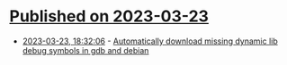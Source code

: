 # [Published on 2023-03-23](index.md)

* [2023-03-23, 18:32:06](https://lobste.rs/s/ymucj0/automatically_download_missing_dynamic) - [Automatically download missing dynamic lib debug symbols in gdb and debian](https://pitsidianak.is/blog/posts/2023-03-20_debian_gdb_auto_dl_dbg.html)

